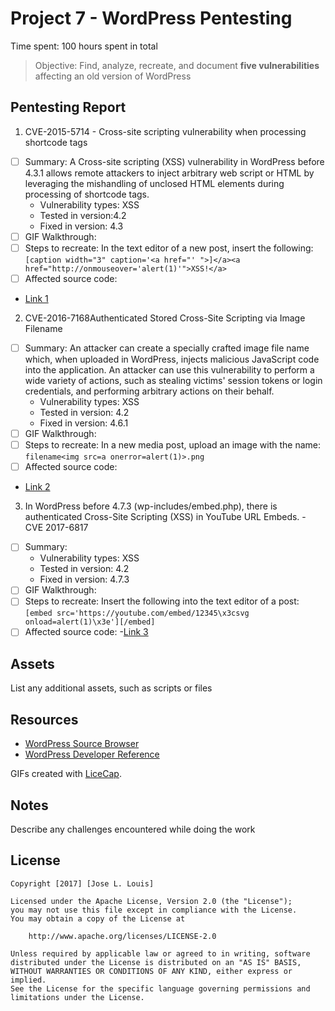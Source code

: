 # Project 7 - WordPress Pentesting

Time spent: 100 hours spent in total

> Objective: Find, analyze, recreate, and document **five vulnerabilities** affecting an old version of WordPress

## Pentesting Report

1. CVE-2015-5714 - Cross-site scripting vulnerability when processing shortcode tags
  - [ ] Summary: A Cross-site scripting (XSS) vulnerability in WordPress before 4.3.1 allows remote attackers to inject arbitrary web script or HTML by leveraging the mishandling of unclosed HTML elements during processing of shortcode tags.
    - Vulnerability types: XSS
    - Tested in version:4.2
    - Fixed in version: 4.3
  - [ ] GIF Walkthrough: 
  - [ ] Steps to recreate: In the text editor of a new post, insert the following:
	`[caption width="3" caption='<a href="' ">]</a><a href="http://onmouseover='alert(1)'">XSS!</a>`
  - [ ] Affected source code: 
- [Link 1](https://core.trac.wordpress.org/browser/branches/4.1/src/wp-includes/post.php)
2. CVE-2016-7168Authenticated Stored Cross-Site Scripting via Image Filename 
  - [ ] Summary: An attacker can create a specially crafted image file name which, when uploaded in WordPress, injects malicious JavaScript code into the application. An attacker can use this vulnerability to perform a wide variety of actions, such as stealing victims' session tokens or login credentials, and performing arbitrary actions on their behalf.
    - Vulnerability types: XSS
    - Tested in version: 4.2
    - Fixed in version: 4.6.1
  - [ ] GIF Walkthrough: 
  - [ ] Steps to recreate: In a new media post, upload an image with the name: `filename<img src=a onerror=alert(1)>.png` 
  - [ ] Affected source code: 
- [Link 2](https://core.trac.wordpress.org/browser/branches/4.2/src/wp-admin/includes/media.php)
3. In WordPress before 4.7.3 (wp-includes/embed.php), there is authenticated Cross-Site Scripting (XSS) in YouTube URL Embeds. - CVE 2017-6817
  - [ ] Summary: 
    - Vulnerability types: XSS
    - Tested in version: 4.2
    - Fixed in version: 4.7.3
  - [ ] GIF Walkthrough: 
  - [ ] Steps to recreate: Insert the following into the text editor of a post: `[embed src='https://youtube.com/embed/12345\x3csvg onload=alert(1)\x3e'][/embed]`
  - [ ] Affected source code:
   -[Link 3](https://core.trac.wordpress.org/browser/branches/4.1/src/wp-includes/media.php)
## Assets

List any additional assets, such as scripts or files

## Resources

- [WordPress Source Browser](https://core.trac.wordpress.org/browser/)
- [WordPress Developer Reference](https://developer.wordpress.org/reference/)

GIFs created with [LiceCap](http://www.cockos.com/licecap/).

## Notes

Describe any challenges encountered while doing the work

## License

    Copyright [2017] [Jose L. Louis]

    Licensed under the Apache License, Version 2.0 (the "License");
    you may not use this file except in compliance with the License.
    You may obtain a copy of the License at

        http://www.apache.org/licenses/LICENSE-2.0

    Unless required by applicable law or agreed to in writing, software
    distributed under the License is distributed on an "AS IS" BASIS,
    WITHOUT WARRANTIES OR CONDITIONS OF ANY KIND, either express or implied.
    See the License for the specific language governing permissions and
    limitations under the License.
